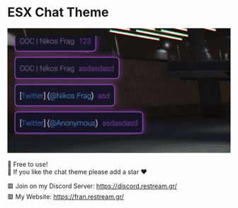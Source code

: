 # ESX Chat Theme

![](https://raw.githubusercontent.com/FRANkiller13/esx_chat_theme/refs/heads/main/Chat_theme.png)  


🔶 Free to use!  
🔶 If you like the chat theme please add a star ❤️  

🟥 Join on my Discord Server: https://discord.restream.gr/  
🟥 My Website: https://fran.restream.gr/
